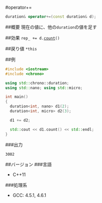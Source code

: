 #operator+=
```cpp
duration& operator+=(const duration& d);
```

##概要
現在の値に、他の`duration`の値を足す


##効果
`rep_ += d.`[`count`](/reference/chrono/duration/count.md)`()`


##戻り値
`*this`


##例
```cpp
#include <iostream>
#include <chrono>

using std::chrono::duration;
using std::nano; using std::micro;

int main()
{
  duration<int, nano> d1(2);
  duration<int, micro> d2(3);

  d1 += d2;

  std::cout << d1.count() << std::endl;
}
```


###出力
```
3002
```

##バージョン
###言語
- C++11


###処理系
- GCC: 4.5.1, 4.6.1

